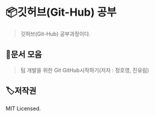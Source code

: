 # 📦깃허브(Git-Hub) 공부

> 깃허브(Git-Hub) 공부과정이다.



## 🥳문서 모음
> 팀 개발을 위한 Git GitHub시작하기(저자 : 정호영, 진유림)






## 🏷저작권

MIT Licensed.

